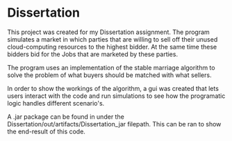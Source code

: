 # Dissertation

This project was created for my Dissertation assignment. The program simulates a market in which parties that are willing to sell off
their unused cloud-computing resources to the highest bidder. At the same time these bidders bid for the Jobs that are marketed by
these parties.

The program uses an implementation of the stable marriage algorithm to solve the problem of what buyers should be matched with what
sellers.

In order to show the workings of the algorithm, a gui was created that lets users interact with the code and run simulations to see how
the programatic logic handles different scenario's.

A .jar package can be found in under the Dissertation/out/artifacts/Dissertation_jar filepath. This can be ran to show the end-result of this code.
